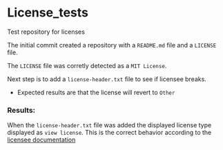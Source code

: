 # License_tests
Test repository for licenses

The initial commit created a repository with a `README.md` file and a `LICENSE` file.

The `LICENSE` file was corretly detected as a `MIT License`. 

Next step is to add a `license-header.txt` file to see if licensee breaks.
 - Expected results are that the license will revert to `Other`
 
 ### Results:
 When the `license-header.txt` file was added the displayed license type displayed as `view license`.
 This is the correct behavior according to the [licensee documentation](https://github.com/licensee/licensee/blob/master/docs/what-we-look-at.md)
 
 
